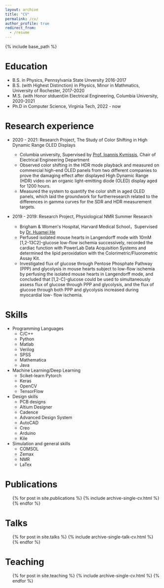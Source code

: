 ```yaml
---
layout: archive
title: "CV"
permalink: /cv/
author_profile: true
redirect_from:
  - /resume
---
```


{% include base_path %}

Education
======
* B.S. in Physics, Pennsylvania State Unversity 2016-2017
* B.S. (with Highest Distinction) in Physics, Minor in Mathmatics, University of Rochester, 2017-2020
* M.S. (with Honor stduent)in Electrical Engineering, Columbia University, 2020-2021
* Ph.D in Computer Science, Virginia Tech, 2022 - now

Research experience
======
* 2020 - 2021: Research Project, The Study of Color Shifting in High Dynamic Range OLED Displays
  * Columbia university, Supervised by [Prof. Ioannis Kymissis](https://www.ee.columbia.edu/ioannis-john-kymissis), Chair of Electrical Engineering Department
  * Observed color shifting in the HDR mode playback and measured on commercial high-end OLED panels from two different companies to prove the damaging effect after displayed High Dynamic Range (HDR) video on an organic light-emitting diode (OLED) display aged for 1200 hours.
  * Measured the system to quantify the color shift in aged OLED panels, which laid the groundwork for furtherresearch related to the differences in gamma curves for the SDR and HDR measurement targets.
 

* 2019 - 2019: Research Project, Physiological NMR Summer Research
  * Brigham & Women's Hospital, Harvard Medical School，Supervised by [Dr. Huamei He](https://connects.catalyst.harvard.edu/Profiles/display/Person/27905)
  * Perfused isolated mouse hearts in Langendorff mode with 10mM [1,2-13C2]-glucose low-flow ischemia successively, recorded the cardiac function with PowerLab Data Acquisition Systems and determined the lipid peroxidation with the Colorimetric/Fluorometric Assay Kit.
  * Investigated flux of glucose through Pentose Phosphate Pathway (PPP) and glycolysis in mouse hearts subject to low-flow ischemia by perfusing the isolated mouse hearts in Langendorff mode, and concluded that [1,2-C]-glucose could be used to simultaneously assess flux of glucose through PPP and glycolysis, and the flux of glucose through both PPP and glycolysis increased during myocardial low- flow ischemia.
  
Skills
======
* Programming Languages
  * C/C++
  * Python
  * Matlab
  * Verilog
  * SPSS
  * Mathematica
  * Java
* Machine Learning/Deep Learning
  * Sciket-learn Pytorch
  * Keras
  * OpenCV
  * TensorFlow
* Design skills
  * PCB designs
  * Altium Designer
  * Cadence
  * Advanced Design System
  * AutoCAD
  * Creo
  * Arduino
  * Kile
* Simulation and general skills
  * COMSOL
  * Zemax
  * NMR
  * LaTex

Publications
======
  <ul>{% for post in site.publications %}
    {% include archive-single-cv.html %}
  {% endfor %}</ul>
  
Talks
======
  <ul>{% for post in site.talks %}
    {% include archive-single-talk-cv.html %}
  {% endfor %}</ul>
  
Teaching
======
  <ul>{% for post in site.teaching %}
    {% include archive-single-cv.html %}
  {% endfor %}</ul>
  

